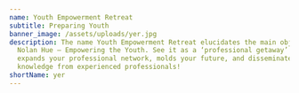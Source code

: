 ```yaml
---
name: Youth Empowerment Retreat
subtitle: Preparing Youth
banner_image: /assets/uploads/yer.jpg
description: The name Youth Empowerment Retreat elucidates the main objective of
  Nolan Hue – Empowering the Youth. See it as a ‘professional getaway’ that
  expands your professional network, molds your future, and disseminates
  knowledge from experienced professionals!
shortName: yer
---
```

